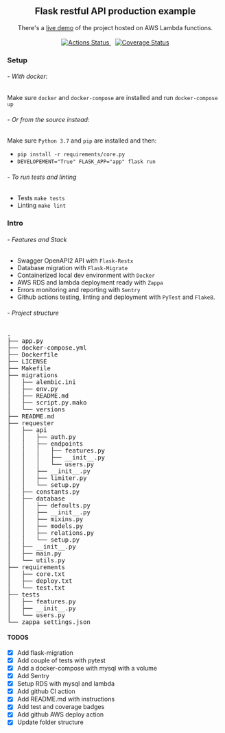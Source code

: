 
<h2 align='center'>Flask restful API production example</h2>
<p align='center'>
    There's a <a href='https://925b1pnu98.execute-api.us-east-2.amazonaws.com/production'>live demo</a> of the project hosted on AWS Lambda functions.
    <br /><br />
    <a href='https://github.com/mrf345/flask_restful_api_production_example/actions' target='_blank' style='margin-right: 2%'>
        <img alt='Actions Status' src='https://github.com/mrf345/flask_restful_api_production_example/workflows/CI/badge.svg' />
    </a>
    <a href='https://coveralls.io/github/mrf345/flask_restful_api_production_example?branch=master'>
        <img src='https://coveralls.io/repos/github/mrf345/flask_restful_api_production_example/badge.svg?branch=master' alt='Coverage Status' />
    </a>
</p>


### Setup
###### - With docker:
Make sure `docker` and `docker-compose` are installed and run `docker-compose up`

###### - Or from the source instead:
Make sure `Python 3.7` and `pip` are installed and then:
- `pip install -r requirements/core.py`
- `DEVELOPEMENT="True" FLASK_APP="app" flask run`

###### - To run tests and linting
- Tests `make tests`
- Linting `make lint`

### Intro
###### - Features and Stack
- Swagger OpenAPI2 API with `Flask-Restx`
- Database migration with `Flask-Migrate`
- Containerized local dev environment with `Docker`
- AWS RDS and lambda deployment ready with `Zappa`
- Errors monitoring and reporting with `Sentry`
- Github actions testing, linting and deployment with `PyTest` and `Flake8`. 


###### - Project structure
<pre>
.
├── app.py
├── docker-compose.yml
├── Dockerfile
├── LICENSE
├── Makefile
├── migrations
│   ├── alembic.ini
│   ├── env.py
│   ├── README.md
│   ├── script.py.mako
│   └── versions
├── README.md
├── requester
│   ├── api
│   │   ├── auth.py
│   │   ├── endpoints
│   │   │   ├── features.py
│   │   │   ├── __init__.py
│   │   │   └── users.py
│   │   ├── __init__.py
│   │   ├── limiter.py
│   │   └── setup.py
│   ├── constants.py
│   ├── database
│   │   ├── defaults.py
│   │   ├── __init__.py
│   │   ├── mixins.py
│   │   ├── models.py
│   │   ├── relations.py
│   │   └── setup.py
│   ├── __init__.py
│   ├── main.py
│   └── utils.py
├── requirements
│   ├── core.txt
│   ├── deploy.txt
│   └── test.txt
├── tests
│   ├── features.py
│   ├── __init__.py
│   └── users.py
└── zappa_settings.json
</pre>


#### TODOS
- [x] Add flask-migration
- [x] Add couple of tests with pytest
- [x] Add a docker-compose with mysql with a volume
- [x] Add Sentry
- [x] Setup RDS with mysql and lambda
- [x] Add github CI action
- [x] Add README.md with instructions
- [x] Add test and coverage badges
- [x] Add github AWS deploy action 
- [x] Update folder structure
